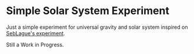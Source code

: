 # Simple Solar System Experiment

Just a simple experiment for universal gravity and solar system inspired on [SebLague's experiment](https://github.com/SebLague/Solar-System).

Still a Work in Progress.
